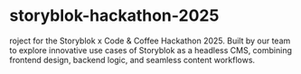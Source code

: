 # storyblok-hackathon-2025
roject for the Storyblok x Code &amp; Coffee Hackathon 2025. Built by our team to explore innovative use cases of Storyblok as a headless CMS, combining frontend design, backend logic, and seamless content workflows.
